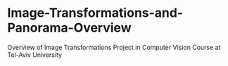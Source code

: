 # Image-Transformations-and-Panorama-Overview
Overview of Image Transformations Project in Computer Vision Course at Tel-Aviv University
